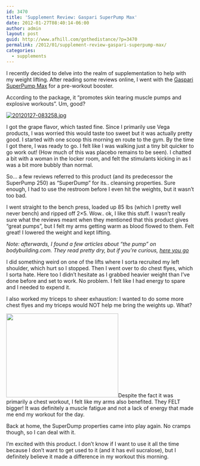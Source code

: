 ```yaml
---
id: 3470
title: 'Supplement Review: Gaspari SuperPump Max'
date: 2012-01-27T08:40:14-06:00
author: admin
layout: post
guid: http://www.afhill.com/gothedistance/?p=3470
permalink: /2012/01/supplement-review-gaspari-superpump-max/
categories:
  - supplements
---
```

I recently decided to delve into the realm of supplementation to help with my weight lifting. After reading some reviews online, I went with the [Gaspari SuperPump Max](http://www.bodybuilding.com/store/gn/superpump-max.html) for a pre-workout booster. 

According to the package, it &#8220;promotes skin tearing muscle pumps and explosive workouts&#8221;. Um, good? 

[<img src="http://www.afhill.com/gothedistance/wp-content/uploads/2012/01/20120127-083258.jpg" alt="20120127-083258.jpg" class="alignnone size-full" />](http://www.afhill.com/gothedistance/wp-content/uploads/2012/01/20120127-083258.jpg)

I got the grape flavor, which tasted fine. Since I primarily use Vega products, I was worried this would taste too sweet but it was actually pretty good. I started with one scoop this morning en route to the gym. By the time I got there, I was ready to go. I felt like I was walking just a tiny bit quicker to go work out! (How much of this was placebo remains to be seen). I chatted a bit with a woman in the locker room, and felt the stimulants kicking in as I was a bit more bubbly than normal. 

So&#8230; a few reviews referred to this product (and its predecessor the SuperPump 250) as &#8220;SuperDump&#8221; for its.. cleansing properties. Sure enough, I had to use the restroom before I even hit the weights, but it wasn&#8217;t too bad. 

I went straight to the bench press, loaded up 85 lbs (which I pretty well never bench) and ripped off 2&#215;5. Wow.. ok, I like this stuff. I wasn&#8217;t really sure what the reviews meant when they mentioned that this product gives &#8220;great pumps&#8221;, but I felt my arms getting warm as blood flowed to them. Felt great! I lowered the weight and kept lifting. 

_Note: afterwards, I found a few articles about &#8220;the pump&#8221; on bodybuilding.com. They read pretty dry, but if you&#8217;re curious, [here you go](http://www.bodybuilding.com/fun/drobson161.htm)_

I did something weird on one of the lifts where I sorta recruited my left shoulder, which hurt so I stopped. Then I went over to do chest flyes, which I sorta hate. Here too I didn&#8217;t hesitate as I grabbed heavier weight than I&#8217;ve done before and set to work. No problem. I felt like I had energy to spare and I needed to expend it. 

I also worked my triceps to sheer exhaustion: I wanted to do some more chest flyes and my triceps would NOT help me bring the weights up. What? 

[<img src="http://www.afhill.com/gothedistance/wp-content/uploads/2012/01/20120127-083323-300x225.jpg" alt="" title="superpump arms" width="300" height="225" class="alignright size-medium wp-image-3474" />](http://www.afhill.com/gothedistance/wp-content/uploads/2012/01/20120127-083323.jpg)Despite the fact it was primarily a chest workout, I felt like my arms also benefited. They FELT bigger! It was definitely a muscle fatigue and not a lack of energy that made me end my workout for the day. 

Back at home, the SuperDump properties came into play again. No cramps though, so I can deal with it.

I&#8217;m excited with this product. I don&#8217;t know if I want to use it all the time because I don&#8217;t want to get used to it (and it has evil sucralose), but I definitely believe it made a difference in my workout this morning.